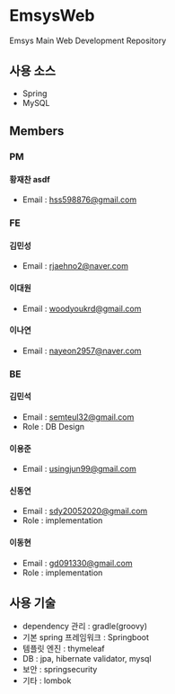 # EmsysWeb
Emsys Main Web Development Repository
## 사용 소스
- Spring
- MySQL

## Members
### PM
#### 황재찬 asdf 
- Email : hss598876@gmail.com
### FE
#### 김민성
- Email : rjaehno2@naver.com
#### 이대원
- Email : woodyoukrd@gmail.com
#### 이나연 
- Email : nayeon2957@naver.com
### BE
#### 김민석
- Email : semteul32@gmail.com
- Role : DB Design
#### 이용준
- Email : usingjun99@gmail.com
#### 신동연
- Email : sdy20052020@gmail.com
- Role : implementation
#### 이동현 
- Email : gd091330@gmail.com
- Role : implementation

## 사용 기술
* dependency 관리 : gradle(groovy)
* 기본 spring 프레임워크 : Springboot
* 템플릿 엔진 : thymeleaf
* DB : jpa, hibernate validator, mysql
* 보안 : springsecurity
* 기타 : lombok